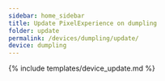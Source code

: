 ```yaml
---
sidebar: home_sidebar
title: Update PixelExperience on dumpling
folder: update
permalink: /devices/dumpling/update/
device: dumpling
---
```

{% include templates/device_update.md %}
